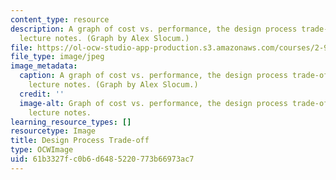 ```yaml
---
content_type: resource
description: A graph of cost vs. performance, the design process trade-off, from the
  lecture notes. (Graph by Alex Slocum.)
file: https://ol-ocw-studio-app-production.s3.amazonaws.com/courses/2-993-designing-paths-to-peace-fall-2002/61b3327fc0b6d6485220773b66973ac7_2-993f02.jpg
file_type: image/jpeg
image_metadata:
  caption: A graph of cost vs. performance, the design process trade-off, from the
    lecture notes. (Graph by Alex Slocum.)
  credit: ''
  image-alt: Graph of cost vs. performance, the design process trade-off, from the
    lecture notes.
learning_resource_types: []
resourcetype: Image
title: Design Process Trade-off
type: OCWImage
uid: 61b3327f-c0b6-d648-5220-773b66973ac7
---
```

